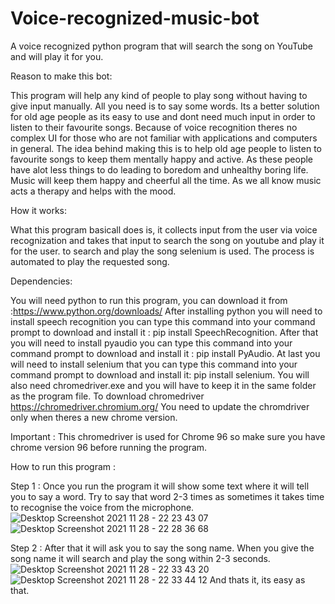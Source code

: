 # Voice-recognized-music-bot
A voice recognized python program that will search the song on YouTube and will play it for you.

Reason to make this bot:

This program will help any kind of people to play song without having to give input manually.
All you need is to say some words.
Its a better solution for old age people as its easy to use and dont need much input in order to listen to their favourite songs.
Because of voice recognition theres no complex UI for those who are not familiar with applications and computers in general.
The idea behind making this is to help old age people to listen to favourite songs to keep them mentally happy and active.
As these people have alot less things to do leading to boredom and unhealthy boring life.
Music will keep them happy and cheerful all the time.
As we all know music acts a therapy and helps with the mood.

How it works:

What this program basicall does is, it collects input from the user via voice recognization and takes that input to search the song on youtube and play it for the user.
to search and play the song selenium is used. The process is automated to play the requested song.
 
Dependencies:

You will need python to run this program, you can download it from :https://www.python.org/downloads/
After installing python you will need to install speech recognition you can type this command into your command prompt to download and install it : pip install SpeechRecognition.
After that you will need to install pyaudio you can type this command into your command prompt to download and install it : pip install PyAudio.
At last you will need to install selenium that you can type this command into your command prompt to download and install it: pip install selenium.
You will also need chromedriver.exe and you will have to keep it in the same folder as the program file. To download chromedriver https://chromedriver.chromium.org/
You need to update the chromdriver only when theres a new chrome version.

Important : This chromedriver is used for Chrome 96 so make sure you have chrome version 96 before running the program.

How to run this program :

Step 1 : Once you run the program it will show some text where it will tell you to say a word.
         Try to say that word 2-3 times as sometimes it takes time to recognise the voice from the microphone.
       ![Desktop Screenshot 2021 11 28 - 22 23 43 07](https://user-images.githubusercontent.com/78537973/143778273-61072072-5934-402f-b8a2-92dee8bf5f01.png)
       ![Desktop Screenshot 2021 11 28 - 22 28 36 68](https://user-images.githubusercontent.com/78537973/143778288-78a20d3c-9371-419f-9ad7-2c261a90ae67.png)

Step 2 : After that it will ask you to say the song name. When you give the song name it will search and play the song within 2-3 seconds.
![Desktop Screenshot 2021 11 28 - 22 33 43 20](https://user-images.githubusercontent.com/78537973/143778298-539085e6-f64a-4ef1-bd9c-7454f70c78b6.png)
![Desktop Screenshot 2021 11 28 - 22 33 44 12](https://user-images.githubusercontent.com/78537973/143778302-fecc2e1f-3235-4cb5-8df3-72d67d58e3b7.png)
And thats it, its easy as that.
